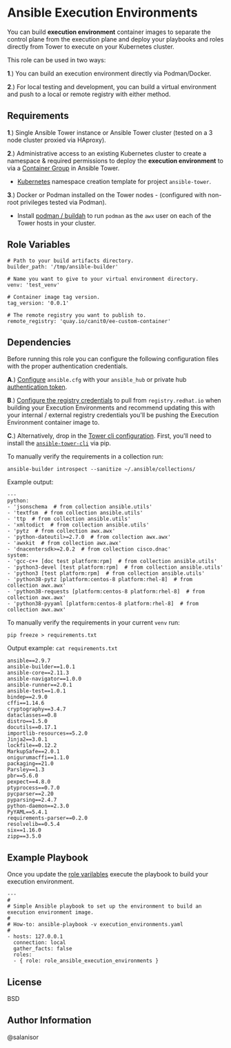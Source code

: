 Ansible Execution Environments
=========

You can build **execution environment** container images to separate the control plane from the execution plane and deploy your playbooks and roles directly from Tower to execute on your Kubernetes cluster.

This role can be used in two ways:

**1**.) You can build an execution environment directly via Podman/Docker. 

**2**.) For local testing and development, you can build a virtual environment and push to a local or remote registry with either method.

Requirements
------------


**1**.) Single Ansible Tower instance or Ansible Tower cluster (tested on a 3 node cluster proxied via HAproxy).

**2**.) Administrative access to an existing Kubernetes cluster to create a namespace & required permissions to deploy the **execution environment** to via a [Container Group](https://docs.ansible.com/ansible-tower/latest/html/administration/external_execution_envs.html#ag-container-groups) in Ansible Tower.

  - [Kubernetes](https://github.com/salanisor/role_ansible_execution_environments/blob/master/files/execution-environments-k8s-template.yaml) namespace creation template for project `ansible-tower`.

**3**.) Docker or Podman installed on the Tower nodes - (configured with non-root privileges tested via Podman).

  - Install [podman / buildah](https://github.com/salanisor/role_ansible_execution_environments/blob/master/files/pb_buildah.yaml) to run `podman` as the `awx` user on each of the Tower hosts in your cluster.


Role Variables
--------------

    # Path to your build artifacts directory.
    builder_path: '/tmp/ansible-builder'

    # Name you want to give to your virtual environment directory.
    venv: 'test_venv'

    # Container image tag version.
    tag_version: '0.0.1'

    # The remote registry you want to publish to.
    remote_registry: 'quay.io/canit0/ee-custom-container'



Dependencies
------------

Before running this role you can configure the following configuration files with the proper authentication credentials.

**A**.) [Configure](https://access.redhat.com/documentation/en-us/red_hat_ansible_automation_platform/1.0/html/getting_started_with_red_hat_ansible_automation_hub/proc-configure-automation-hub-server) `ansible.cfg` with your `ansible_hub` or private hub [authentication token](https://access.redhat.com/documentation/en-us/red_hat_ansible_automation_platform/1.0/html/getting_started_with_red_hat_ansible_automation_hub/proc-create-api-token).

**B**.) [Configure the registry credentials](https://access.redhat.com/terms-based-registry/) to pull from `registry.redhat.io` when building your Execution Environments and recommend updating this with your internal / external registry credentials you'll be pushing the Execution Environment container image to.

**C**.) Alternatively, drop in the [Tower cli configuration](https://tower-cli.readthedocs.io/en/latest/quickstart.html). First, you'll need to install the [`ansible-tower-cli`](https://tower-cli.readthedocs.io/en/latest/install.html) via pip.


To manually verify the requirements in a collection run:

    ansible-builder introspect --sanitize ~/.ansible/collections/

Example output:

    ---
    python:
    - 'jsonschema  # from collection ansible.utils'
    - 'textfsm  # from collection ansible.utils'
    - 'ttp  # from collection ansible.utils'
    - 'xmltodict  # from collection ansible.utils'
    - 'pytz  # from collection awx.awx'
    - 'python-dateutil>=2.7.0  # from collection awx.awx'
    - 'awxkit  # from collection awx.awx'
    - 'dnacentersdk>=2.0.2  # from collection cisco.dnac'
    system:
    - 'gcc-c++ [doc test platform:rpm]  # from collection ansible.utils'
    - 'python3-devel [test platform:rpm]  # from collection ansible.utils'
    - 'python3 [test platform:rpm]  # from collection ansible.utils'
    - 'python38-pytz [platform:centos-8 platform:rhel-8]  # from collection awx.awx'
    - 'python38-requests [platform:centos-8 platform:rhel-8]  # from collection awx.awx'
    - 'python38-pyyaml [platform:centos-8 platform:rhel-8]  # from collection awx.awx'

To manually verify the requirements in your current `venv` run:

    pip freeze > requirements.txt

Output example: `cat requirements.txt`


    ansible==2.9.7
    ansible-builder==1.0.1
    ansible-core==2.11.3
    ansible-navigator==1.0.0
    ansible-runner==2.0.1
    ansible-test==1.0.1
    bindep==2.9.0
    cffi==1.14.6
    cryptography==3.4.7
    dataclasses==0.8
    distro==1.5.0
    docutils==0.17.1
    importlib-resources==5.2.0
    Jinja2==3.0.1
    lockfile==0.12.2
    MarkupSafe==2.0.1
    onigurumacffi==1.1.0
    packaging==21.0
    Parsley==1.3
    pbr==5.6.0
    pexpect==4.8.0
    ptyprocess==0.7.0
    pycparser==2.20
    pyparsing==2.4.7
    python-daemon==2.3.0
    PyYAML==5.4.1
    requirements-parser==0.2.0
    resolvelib==0.5.4
    six==1.16.0
    zipp==3.5.0


Example Playbook
----------------

Once you update the [role varilables](https://github.com/salanisor/role_ansible_execution_environments#role-variables) execute the playbook to build your execution environment.

    ---
    #
    # Simple Ansible playbook to set up the environment to build an execution environment image.
    #
    # How-to: ansible-playbook -v execution_environments.yaml
    #
    - hosts: 127.0.0.1
      connection: local
      gather_facts: false
      roles:
      - { role: role_ansible_execution_environments }

License
-------

BSD

Author Information
------------------

@salanisor
